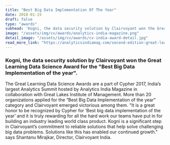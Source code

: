 ```yaml
---
title: "Best Big Data Implementation Of The Year"
date: 2018-01-15
draft: false
type: "awards"
subhead: 'Kogni, the data security solution by Clairvoyant won the Great Learning Data Science Award for the "Best Big Data Implementation of the year".'
image: "/assets/img/cv/awards/analytics-india-magazine.png"
detail_image: "/assets/img/cv/awards/cv-india-award-detail.jpg"
read_more_link: "https://analyticsindiamag.com/second-edition-great-learning-data-science-awards-concludes-recognizing-best-players-analytics-industry/"
---
```


### Kogni, the data security solution by Clairvoyant won the Great Learning Data Science Award for the "Best Big Data Implementation of the year".
The Great Learning Data Science Awards are a part of Cypher 2017, India’s largest Analytics Summit hosted by Analytics India Magazine in collaboration with Great Lakes Institute of Management. More than 20 organizations applied for the “Best Big Data Implementation of the year" category and Clairvoyant emerged victorious among them.
"It is a great honor to be recognized by Cypher for ‘Best big data implementation of the year’ and it is truly rewarding for all the hard work our teams have put in for building an industry leading world class product. Kogni is a significant step in Clairvoyant’s commitment to reliable solutions that help solve challenging big data problems. Solutions like this has enabled our continued growth." says Shantanu Mirajkar, Director, Clairvoyant India.







